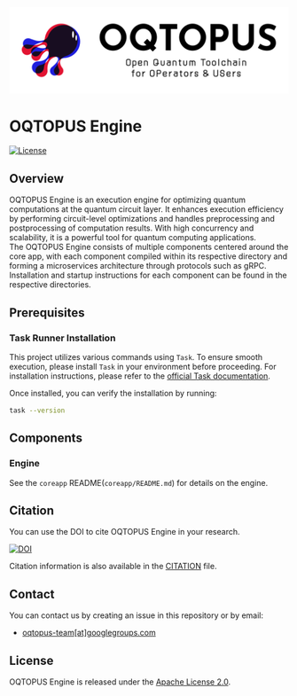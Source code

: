 ![OQTOPUS logo](./docs/asset/oqtopus_logo.png)

# OQTOPUS Engine

[![License](https://img.shields.io/badge/License-Apache_2.0-blue.svg)](https://opensource.org/licenses/Apache-2.0)

## Overview

OQTOPUS Engine is an execution engine for optimizing quantum computations at the quantum circuit 
layer. It enhances execution efficiency by performing circuit-level optimizations and 
handles preprocessing and postprocessing of computation results. 
With high concurrency and scalability, it is a powerful tool for quantum computing 
applications.  
The OQTOPUS Engine consists of multiple components centered around the core app, 
with each component compiled within its respective directory and forming a microservices architecture
through protocols such as gRPC. Installation and startup instructions for each component can be found 
in the respective directories.

## Prerequisites

### Task Runner Installation

This project utilizes various commands using `Task`.
To ensure smooth execution, please install `Task` in your environment before proceeding.
For installation instructions, please refer to the [official Task documentation](https://taskfile.dev/installation/).

Once installed, you can verify the installation by running:
```sh
task --version
```

## Components

### Engine

See the `coreapp` README(`coreapp/README.md`) for details on the engine.

## Citation

You can use the DOI to cite OQTOPUS Engine in your research.

[![DOI](https://zenodo.org/badge/947786558.svg)](https://zenodo.org/badge/latestdoi/947786558)

Citation information is also available in the [CITATION](https://github.com/oqtopus-team/oqtopus-engine/blob/main/CITATION.cff) file.

## Contact

You can contact us by creating an issue in this repository or by email:

- [oqtopus-team[at]googlegroups.com](mailto:oqtopus-team[at]googlegroups.com)

## License

OQTOPUS Engine is released under the [Apache License 2.0](https://github.com/oqtopus-team/oqtopus-engine/blob/main/LICENSE).
